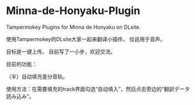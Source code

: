 # Minna-de-Honyaku-Plugin
Tampermokey Plugins for Minna de Honyaku on DLsite.

使用Tampermokey的DLsite大家一起来翻译小插件。
仅适用于音声。

目标是一键上传。
目前写了一小步，欢迎交流。

目前的功能：

（半）自动填充差分音轨。

使用方法：在需要填充的track界面勾选“自动填入”，然后点击旁边的“翻訳データ読み込み”。


